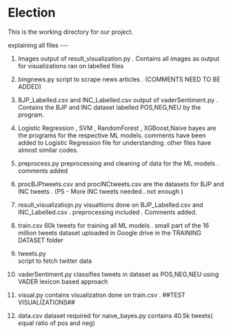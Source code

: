 # Election
This is the working directory for our project. 

explaining all files ---

1. Images 
    output of result_visualization.py . Contains all images as output for visualizations ran on labelled files

2. bingnews.py
    script to scrape news articles . (COMMENTS NEED TO BE ADDED)

3. BJP_Labelled.csv and INC_Labelled.csv 
    output of vaderSentiment.py . Contains the BJP and INC dataset labelled POS,NEG,NEU by the program.

4. Logistic Regression , SVM , RandomForest , XGBoost,Naive bayes are the programs for the respective ML models. 
    comments have been added to Logistic Regression file for understanding. other files have almost similar codes. 

5. preprocess.py
    preprocessing and cleaning of data for the ML models . comments added

6. procBJPtweets.csv and procINCtweets.csv  are the datasets for BJP and INC tweets . 
    (PS - More INC tweets needed.. not enough )

7. result_visualizatiojn.py
    visualtions done on BJP_Labelled.csv and INC_Labelled.csv . preprocessing included . Comments added. 

8. train.csv 
    60k tweets for training all ML models . small part of the 16 million tweets dataset uploaded in Google drive in the TRAINING DATASET folder

9. tweets.py   
    script to fetch twitter data

10. vaderSentiment.py
    classifies tweets in dataset as POS,NEG,NEU using VADER  lexicon based approach

11. visual.py
    contains visualization done on train.csv . ##TEST VISUALIZATIONS##
 
12. data.csv
    dataset required for naive_bayes.py contains 40.5k tweets( equal ratio of pos and neg)
    

